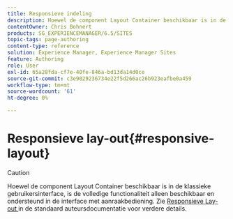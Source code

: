 ```yaml
---
title: Responsieve indeling
description: Hoewel de component Layout Container beschikbaar is in de klassieke gebruikersinterface, is de volledige functionaliteit alleen beschikbaar en ondersteund in de interface met aanraakbediening.
contentOwner: Chris Bohnert
products: SG_EXPERIENCEMANAGER/6.5/SITES
topic-tags: page-authoring
content-type: reference
solution: Experience Manager, Experience Manager Sites
feature: Authoring
role: User
exl-id: 65a28fda-cf7e-40fe-846a-bd13da14d0ce
source-git-commit: c3e9029236734e22f5d266ac26b923eafbe0a459
workflow-type: tm+mt
source-wordcount: '61'
ht-degree: 0%

---
```


# Responsieve lay-out{#responsive-layout}

>[!CAUTION]
>
>Hoewel de component Layout Container beschikbaar is in de klassieke gebruikersinterface, is de volledige functionaliteit alleen beschikbaar en ondersteund in de interface met aanraakbediening. Zie [ Responsieve Lay-out ](/help/sites-authoring/responsive-layout.md) in de standaard auteursdocumentatie voor verdere details.
